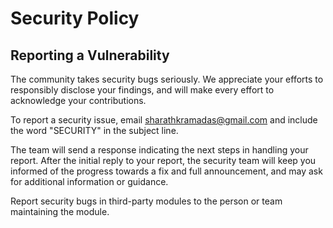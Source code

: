 # Security Policy


## Reporting a Vulnerability

The community takes security bugs seriously. We appreciate your efforts to responsibly disclose your findings, and will make every effort to acknowledge your contributions.

To report a security issue, email sharathkramadas@gmail.com and include the word "SECURITY" in the subject line.

The team will send a response indicating the next steps in handling your report. After the initial reply to your report, the security team will keep you informed of the progress towards a fix and full announcement, and may ask for additional information or guidance.

Report security bugs in third-party modules to the person or team maintaining the module.
